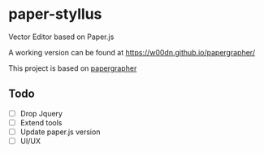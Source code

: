 # paper-styllus
Vector Editor based on Paper.js

A working version can be found at https://w00dn.github.io/papergrapher/

This project is based on [papergrapher](https://github.com/w00dn/papergrapher)

## Todo
* [ ] Drop Jquery
* [ ] Extend tools
* [ ] Update paper.js version
* [ ] UI/UX
